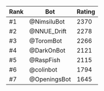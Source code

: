 Rank|Bot|Rating
---|---|---
#1|@NimsiluBot|2370
#2|@NNUE_Drift|2278
#3|@ToromBot|2266
#4|@DarkOnBot|2121
#5|@RaspFish|2115
#6|@colinbot|1794
#7|@OpeningsBot|1645
